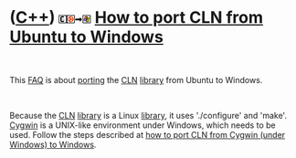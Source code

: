 
 

 

 

 

 

([C++](Cpp.md)) ![CLN](PicCln.png)![Ubuntu](PicUbuntu.png)![to](PicTo.png)![Windows](PicWindows.png) [How to port CLN from Ubuntu to Windows](CppClnPortUbuntuToWindows.md)
=============================================================================================================================================================================

 

This [FAQ](CppFaq.md) is about [porting](CppPort.md) the
[CLN](CppCln.md) [library](CppLibrary.md) from Ubuntu to Windows.

 

Because the [CLN](CppCln.md) [library](CppLibrary.md) is a Linux
[library](CppLibrary.md), it uses './configure' and 'make'.
[Cygwin](CppCygwin.md) is a UNIX-like environment under Windows, which
needs to be used. Follow the steps described at [how to port CLN from
Cygwin (under Windows) to Windows](CppClnPortCygwinToWindows.md).

 

 

 

 

 

 


